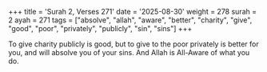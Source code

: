 +++
title = 'Surah 2, Verses 271'
date = '2025-08-30'
weight = 278
surah = 2
ayah = 271
tags = ["absolve", "allah", "aware", "better", "charity", "give", "good", "poor", "privately", "publicly", "sin", "sins"]
+++

To give charity publicly is good, but to give to the poor privately is better for you, and will absolve you of your sins. And Allah is All-Aware of what you do.